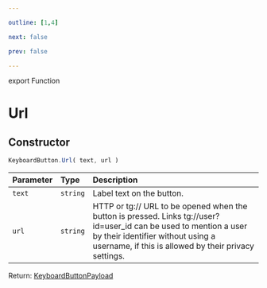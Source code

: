 ```yaml
---

outline: [1,4]

next: false

prev: false

---
```


export Function
# Url

## Constructor
 ```ts
 KeyboardButton.Url( text, url )
 ```
 
 | Parameter | Type | Description |
| :--- | :--- | :--- |
| `text` | `string` | Label text on the button. |
| `url` | `string` | HTTP or tg:// URL to be opened when the button is pressed. Links tg://user?id=user_id can be used to mention a user by their identifier without using a username, if this is allowed by their privacy settings. |

Return: [KeyboardButtonPayload](../../../interfaces/KeyboardButtonPayload.md)
